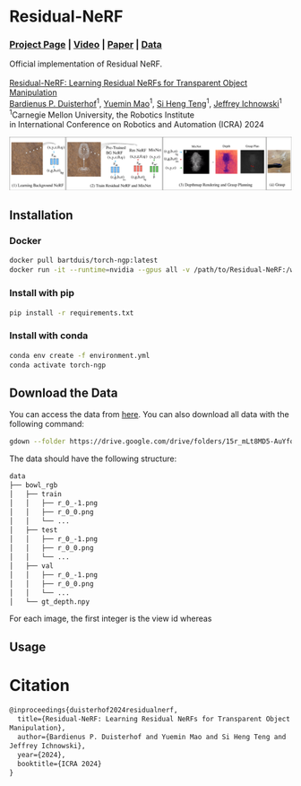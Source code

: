 # Residual-NeRF
### [Project Page](https://residual-nerf.github.io/) | [Video](https://youtu.be/oA2CkRFI61c?si=BLFGDBOXMaw_i4DD) | [Paper]() | [Data](https://drive.google.com/drive/folders/15r_mLt8MD5-AuYfoWCLy72hD27-tHA2N?usp=sharing)
Official implementation of Residual NeRF.<br><br>
[Residual-NeRF: Learning Residual NeRFs for Transparent Object Manipulation](https://residual-nerf.github.io/)  
 [Bardienus P. Duisterhof](https://bart-ai.com)<sup>1</sup>,
 [Yuemin Mao](https://yueminm.github.io/)<sup>1</sup>,
 [Si Heng Teng](https://www.ri.cmu.edu/ri-people/si-heng-teng/)<sup>1</sup>,
 [Jeffrey Ichnowski](https://ichnow.ski/)<sup>1</sup> <br>
 <sup>1</sup>Carnegie Mellon University, the Robotics Institute <br>
in International Conference on Robotics and Automation (ICRA) 2024

<img src='assets/method.png'/>

## Installation

### Docker
```bash
docker pull bartduis/torch-ngp:latest
docker run -it --runtime=nvidia --gpus all -v /path/to/Residual-NeRF:/workspace bartduis/torch-ngp:latest
```

### Install with pip
```bash
pip install -r requirements.txt
```

### Install with conda
```bash
conda env create -f environment.yml
conda activate torch-ngp
```

## Download the Data
You can access the data from [here](https://drive.google.com/drive/folders/15r_mLt8MD5-AuYfoWCLy72hD27-tHA2N?usp=sharing). You can also download all data with the following command:
```bash
gdown --folder https://drive.google.com/drive/folders/15r_mLt8MD5-AuYfoWCLy72hD27-tHA2N --remaining-ok 
```

The data should have the following structure:
```
data
├── bowl_rgb
│   ├── train 
│   │   ├── r_0_-1.png
│   │   ├── r_0_0.png
│   │   └── ...
│   ├── test
│   │   ├── r_0_-1.png
│   │   ├── r_0_0.png
│   │   └── ...
│   ├── val
│   │   ├── r_0_-1.png
│   │   ├── r_0_0.png
│   │   └── ...
│   └── gt_depth.npy
```
For each image, the first integer is the view id whereas 

## Usage


# Citation

    @inproceedings{duisterhof2024residualnerf,
      title={Residual-NeRF: Learning Residual NeRFs for Transparent Object Manipulation}, 
      author={Bardienus P. Duisterhof and Yuemin Mao and Si Heng Teng and Jeffrey Ichnowski},
      year={2024},
      booktitle={ICRA 2024}
    }

